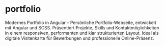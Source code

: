 # portfolio

Modernes Portfolio in Angular – Persönliche Portfolio-Webseite, entwickelt mit Angular und SCSS. Präsentiert Projekte, Skills und Kontaktmöglichkeiten in einem responsiven, performanten und klar strukturierten Layout. Ideal als digitale Visitenkarte für Bewerbungen und professionelle Online-Präsenz.
